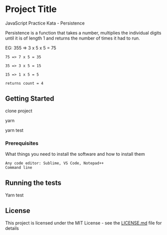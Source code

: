 # Project Title

JavaScript Practice Kata - Persistence

Persistence is a function that takes a number, multiplies the individual digits until it is of length 1 and returns the number of times it had to run.

EG: 355 => 3 x 5 x 5 = 75

    75 => 7 x 5 = 35

    35 => 3 x 5 = 15

    15 => 1 x 5 = 5

    returns count = 4

## Getting Started

clone project

yarn

yarn test

### Prerequisites

What things you need to install the software and how to install them

```
Any code editor: Sublime, VS Code, Notepad++
Command line
```

## Running the tests

Yarn test

## License

This project is licensed under the MIT License - see the [LICENSE.md](LICENSE.md) file for details
